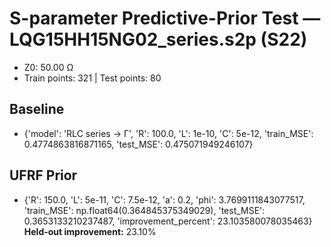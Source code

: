# S-parameter Predictive-Prior Test — LQG15HH15NG02_series.s2p (S22)
- Z0: 50.00 Ω
- Train points: 321  |  Test points: 80

## Baseline
- {'model': 'RLC series -> Γ', 'R': 100.0, 'L': 1e-10, 'C': 5e-12, 'train_MSE': 0.4774863816871165, 'test_MSE': 0.475071949246107}

## UFRF Prior
- {'R': 150.0, 'L': 5e-11, 'C': 7.5e-12, 'a': 0.2, 'phi': 3.7699111843077517, 'train_MSE': np.float64(0.364845375349029), 'test_MSE': 0.3653133210237487, 'improvement_percent': 23.103580078035463}
**Held-out improvement:** 23.10%